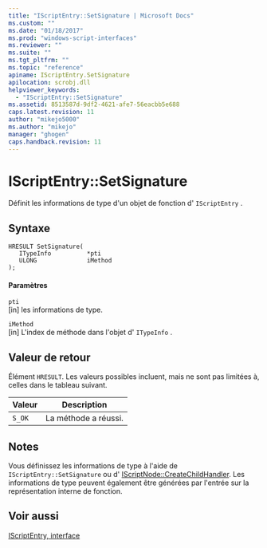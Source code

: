 ```yaml
---
title: "IScriptEntry::SetSignature | Microsoft Docs"
ms.custom: ""
ms.date: "01/18/2017"
ms.prod: "windows-script-interfaces"
ms.reviewer: ""
ms.suite: ""
ms.tgt_pltfrm: ""
ms.topic: "reference"
apiname: IScriptEntry.SetSignature
apilocation: scrobj.dll
helpviewer_keywords: 
  - "IScriptEntry::SetSignature"
ms.assetid: 8513587d-9df2-4621-afe7-56eacbb5e688
caps.latest.revision: 11
author: "mikejo5000"
ms.author: "mikejo"
manager: "ghogen"
caps.handback.revision: 11
---
```

# IScriptEntry::SetSignature
Définit les informations de type d'un objet de fonction d' `IScriptEntry` .  
  
## Syntaxe  
  
```  
HRESULT SetSignature(  
   ITypeInfo          *pti  
   ULONG              iMethod  
);  
```  
  
#### Paramètres  
 `pti`  
 \[in\]  les informations de type.  
  
 `iMethod`  
 \[in\]  L'index de méthode dans l'objet d' `ITypeInfo` .  
  
## Valeur de retour  
 Élément `HRESULT`.  Les valeurs possibles incluent, mais ne sont pas limitées à, celles dans le tableau suivant.  
  
|Valeur|Description|  
|------------|-----------------|  
|`S_OK`|La méthode a réussi.|  
  
## Notes  
 Vous définissez les informations de type à l'aide de `IScriptEntry::SetSignature` ou d' [IScriptNode::CreateChildHandler](../../winscript/reference/iscriptnode-createchildhandler.md).  Les informations de type peuvent également être générées par l'entrée sur la représentation interne de fonction.  
  
## Voir aussi  
 [IScriptEntry, interface](../../winscript/reference/iscriptentry-interface.md)